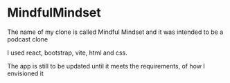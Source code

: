 # MindfulMindset

The name of my clone is called Mindful Mindset and it was intended to be a podcast clone

I used react, bootstrap, vite, html and css.

The app is still to be updated until it meets the requirements, of how I envisioned it


